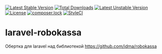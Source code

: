 [![Latest Stable Version](https://poser.pugx.org/davidnadejdin/laravelrobokassa/v/stable)](https://packagist.org/packages/davidnadejdin/laravelrobokassa)
[![Total Downloads](https://poser.pugx.org/davidnadejdin/laravelrobokassa/downloads)](https://packagist.org/packages/davidnadejdin/laravelrobokassa)
[![Latest Unstable Version](https://poser.pugx.org/davidnadejdin/laravelrobokassa/v/unstable)](https://packagist.org/packages/davidnadejdin/laravelrobokassa)
[![License](https://poser.pugx.org/davidnadejdin/laravelrobokassa/license)](https://packagist.org/packages/davidnadejdin/laravelrobokassa)
[![composer.lock](https://poser.pugx.org/davidnadejdin/laravelrobokassa/composerlock)](https://packagist.org/packages/davidnadejdin/laravelrobokassa)
[![StyleCI](https://styleci.io/repos/201632948/shield?branch=master)](https://styleci.io/repos/201632948)

# laravel-robokassa
Обертка для laravel над библиотекой https://github.com/idma/robokassa
